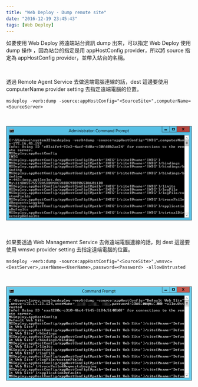 ```yaml
---
title: "Web Deploy - Dump remote site"
date: "2016-12-19 23:45:43"
tags: [Web Deploy]
---
```



如要使用 Web Deploy 將遠端站台資訊 dump 出來，可以指定 Web Deploy 使用 dump 操作
，因為站台的指定是用 appHostConfig provider，所以將 source 指定為 appHostConfig provider，並帶入站台的名稱。  

<!-- More -->

<br/>

透過 Remote Agent Service 去做遠端電腦連線的話，dest 這邊要使用 computerName provider setting 去指定遠端電腦的位置。  

    msdeploy -verb:dump -source:appHostConfig="<SourceSite>",computerName=<SourceServer>


<br/>


![1.png](1.png)

<br/>


如果要透過 Web Management Service 去做遠端電腦連線的話，則 dest 這邊要使用 wmsvc provider setting 去指定遠端電腦的位置。  

    msdeploy -verb:dump -source:appHostConfig="<SourceSite>",wmsvc=<DestServer>,userName=<UserName>,password=<Password> -allowUntrusted


<br/>


![2.png](2.png)

<br/>

